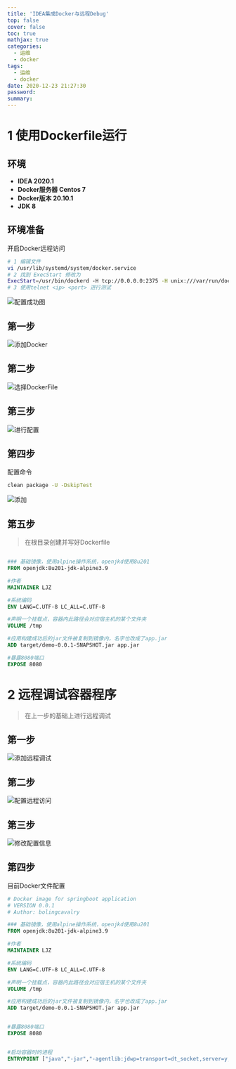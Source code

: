 ```yaml
---
title: 'IDEA集成Docker与远程Debug'
top: false
cover: false
toc: true
mathjax: true
categories:
  - 运维
  - docker
tags:
  - 运维
  - docker
date: 2020-12-23 21:27:30
password:
summary:
---
```


# 1 使用Dockerfile运行

## 环境

* **IDEA 2020.1** 
* **Docker服务器 Centos 7**
* **Docker版本 20.10.1**
* **JDK 8**

## 环境准备

开启Docker远程访问

```bash
# 1 编辑文件
vi /usr/lib/systemd/system/docker.service
# 2 找到 ExecStart 修改为
ExecStart=/usr/bin/dockerd -H tcp://0.0.0.0:2375 -H unix:///var/run/docker.sock
# 3 使用telnet <ip> <port> 进行测试
```

![配置成功图](image-20201225235204060.png)



## 第一步

![添加Docker](image-20201225233449444.png)

## 第二步

![选择DockerFile](image-20201225233557768.png)

## 第三步

![进行配置](image-20201225233804019.png)

## 第四步

配置命令

```bash
clean package -U -DskipTest
```

![添加](image-20201225233936031.png)

## 第五步

> 在根目录创建并写好Dockerfile

```dockerfile

### 基础镜像，使用alpine操作系统，openjkd使用8u201
FROM openjdk:8u201-jdk-alpine3.9

#作者
MAINTAINER LJZ

#系统编码
ENV LANG=C.UTF-8 LC_ALL=C.UTF-8

#声明一个挂载点，容器内此路径会对应宿主机的某个文件夹
VOLUME /tmp

#应用构建成功后的jar文件被复制到镜像内，名字也改成了app.jar
ADD target/demo-0.0.1-SNAPSHOT.jar app.jar

#暴露8080端口
EXPOSE 8080


```

# 2 远程调试容器程序

> 在上一步的基础上进行远程调试

## 第一步

![添加远程调试](image-20201225234307920.png)

## 第二步

![配置远程访问](image-20201225234612668.png)

## 第三步

![修改配置信息](image-20201225234743281.png)

## 第四步

目前Docker文件配置

```dockerfile
# Docker image for springboot application
# VERSION 0.0.1
# Author: bolingcavalry

### 基础镜像，使用alpine操作系统，openjkd使用8u201
FROM openjdk:8u201-jdk-alpine3.9

#作者
MAINTAINER LJZ

#系统编码
ENV LANG=C.UTF-8 LC_ALL=C.UTF-8

#声明一个挂载点，容器内此路径会对应宿主机的某个文件夹
VOLUME /tmp

#应用构建成功后的jar文件被复制到镜像内，名字也改成了app.jar
ADD target/demo-0.0.1-SNAPSHOT.jar app.jar


#暴露8080端口
EXPOSE 8080


#启动容器时的进程
ENTRYPOINT ["java","-jar","-agentlib:jdwp=transport=dt_socket,server=y,suspend=n,address=8080","/app.jar"]

```

